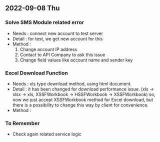 ## 2022-09-08 Thu

### Solve SMS Module related error
+ Needs : connect new account to test server
+ Detail : for test, we get new account for this
+ Method : 
  1. Change account IP address
  2. Contact to API Company to ask this issue
  3. Change field values like account name and sender key

### Excel Download Function
+ Needs : xls type download method, using html document.  
+ Detail : it has been changed for download performance issue. (xls -> xlsx -> xls, XSSFWorkbook -> HSSFWorkbook -> XSSFWorkbook)
           so, now we just accept XSSFWorkbook method for Excel download, but there is a possibility to change this way by client for convenience.
+ Method :

### To Remember
+ Check again related service logic
